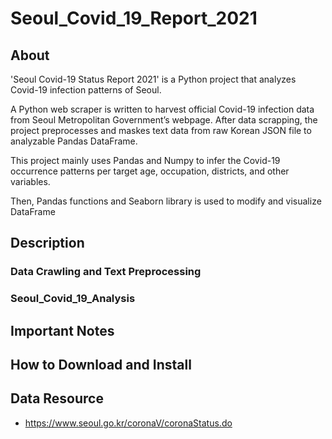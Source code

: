 # Seoul_Covid_19_Report_2021

## About
'Seoul Covid-19 Status Report 2021' is a Python project that analyzes Covid-19 infection patterns of Seoul.

A Python web scraper is written to harvest official Covid-19 infection data from Seoul Metropolitan Government’s webpage. After data scrapping, the project preprocesses and maskes text data from raw Korean JSON file to analyzable Pandas DataFrame.

This project mainly uses Pandas and Numpy to infer the Covid-19 occurrence patterns per target age, occupation, districts, and other variables.

Then, Pandas functions and Seaborn library is used to modify and visualize DataFrame


## Description
### Data Crawling and Text Preprocessing


### Seoul_Covid_19_Analysis


## Important Notes

## How to Download and Install

## Data Resource
* https://www.seoul.go.kr/coronaV/coronaStatus.do
